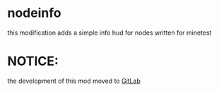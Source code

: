 # nodeinfo
this modification adds a simple info hud for nodes written for minetest

# NOTICE:
the development of this mod moved to [GitLab](https://gitlab.com/LouisCyfer/nodeinfo)
